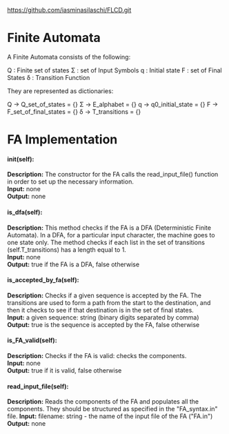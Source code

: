 https://github.com/iasminasilaschi/FLCD.git

# Finite Automata

A Finite Automata consists of the following: 

Q : Finite set of states
Σ : set of Input Symbols
q : Initial state
F : set of Final States
δ : Transition Function

They are represented as dictionaries:

Q -> Q_set_of_states = {}
Σ -> E_alphabet = {}
q -> q0_initial_state = {}
F -> F_set_of_final_states = {}
δ -> T_transitions = {}



# FA Implementation

#### init(self):
__Description:__ The constructor for the FA calls the read_input_file() function in order to set up the necessary information.  
__Input:__ none  
__Output:__ none

#### is_dfa(self):
__Description:__ This method checks if the FA is a DFA (Deterministic Finite Automata). In a DFA, for a particular input character, the machine goes to one state only. The method checks if each list in the set of transitions (self.T_transitions) has a length equal to 1.  
__Input:__ none  
__Output:__ true if the FA is a DFA, false otherwise

#### is_accepted_by_fa(self):
__Description:__ Checks if a given sequence is accepted by the FA. The transitions are used to form a path from the start to the destination, and then it checks to see if that destination is in the set of final states.  
__Input:__ a given sequence: string (binary digits separated by comma)  
__Output:__ true is the sequence is accepted by the FA, false otherwise

#### is_FA_valid(self):
__Description:__ Checks if the FA is valid: checks the components.  
__Input:__ none  
__Output:__ true if it is valid, false otherwise

#### read_input_file(self):
__Description:__ Reads the components of the FA and populates all the components. They should be structured as specified in the "FA_syntax.in" file.
__Input:__ filename: string - the name of the input file of the FA ("FA.in")    
__Output:__ none